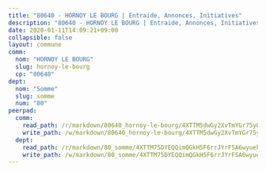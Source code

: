 ```yaml
---
title: "80640 - HORNOY LE BOURG | Entraide, Annonces, Initiatives"
description: "80640 - HORNOY LE BOURG | Entraide, Annonces, Initiatives"
date: 2020-01-11T14:09:21+09:00
collapsible: false
layout: commune
comm:
  nom: "HORNOY LE BOURG"
  slug: hornoy-le-bourg
  cp: "80640"
dept:
  nom: "Somme"
  slug: somme
  num: "80"
peerpad:
  comm:
    read_path: /r/markdown/80640_hornoy-le-bourg/4XTTM5dwGy2XvTmYGr75yQQ63sj5w5dtXZmS2qRg7RWsFFMoo
    write_path: /w/markdown/80640_hornoy-le-bourg/4XTTM5dwGy2XvTmYGr75yQQ63sj5w5dtXZmS2qRg7RWsFFMoo-K3TgTpXVpdJkGSvUCyipF2ddPZCDLEy1pbcYEZV5uDLHH95rPyJDusQofWnUmSqxdKcWAd4nNVNvspP92rsCaFxoozpX1BsgxhjnkwDJy2NmfqaMma1PwxvcqXixTiYjSt5VZX29
  dept:
    read_path: /r/markdown/80_somme/4XTTM75DYEQQimQGkH5F6rrJYrFSA6wyuekdgioEx7v45YjSw
    write_path: /w/markdown/80_somme/4XTTM75DYEQQimQGkH5F6rrJYrFSA6wyuekdgioEx7v45YjSw-K3TgTuB1DbUNHuFo9Fhh6JTUriPx8E5izGkmw9RSNTjUtMFPoZhqqp87szE8th3EytWSHGdhUuQUPjam8aJZh1SdH8pL3ibgUbMdNhU17kjAmSa49LMB2GjXvVwDVurE8mgce3XM
---
```


